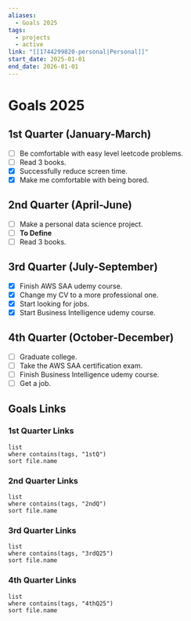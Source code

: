 ```yaml
---
aliases:
  - Goals 2025
tags:
  - projects
  - active
link: "[[1744299820-personal|Personal]]"
start_date: 2025-01-01
end_date: 2026-01-01
---
```

# Goals 2025
## 1st Quarter (January-March)
- [ ] Be comfortable with easy level leetcode problems.
- [ ] Read 3 books.
- [x] Successfully reduce screen time.
- [x] Make me comfortable with being bored.
## 2nd Quarter (April-June)
- [ ] Make a personal data science project.
- [ ] **To Define**
- [ ] Read 3 books.
## 3rd Quarter (July-September)
- [x] Finish AWS SAA udemy course.
- [x] Change my CV to a more professional one.
- [x] Start looking for jobs.
- [x] Start Business Intelligence udemy course.
## 4th Quarter (October-December)
- [ ] Graduate college.
- [ ] Take the AWS SAA certification exam.
- [ ] Finish Business Intelligence udemy course.
- [ ] Get a job.
## Goals Links
### 1st Quarter Links
```dataview
list
where contains(tags, "1stQ")
sort file.name
```
### 2nd Quarter Links
```dataview
list
where contains(tags, "2ndQ")
sort file.name
```
### 3rd Quarter Links
```dataview
list
where contains(tags, "3rdQ25")
sort file.name
```
### 4th Quarter Links
```dataview
list
where contains(tags, "4thQ25")
sort file.name
```
